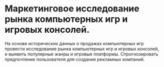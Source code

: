 # Маркетинговое исследование рынка компьютерных игр и игровых консолей.  
На основе исторических данных о продажах компьютерных игр провести исследование рынка компьютерных игр и игровых консолей, и выявить популярные жанры  и игровые платформы. Спрогнозировать предпочтение пользователя для создания рекламных компаний.
